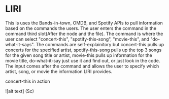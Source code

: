 # LIRI
This is uses the Bands-in-town, OMDB, and Spotify APIs to pull information based on the commands the users. The user enters the command in the command third slot(After the node and the file). The command is where the user can select "concert-this", "spotify-this-song", "movie-this", and "do-what-it-says". The commands are self-explainitory but concert-this pulls up concerts for the specified artist, spotify-this-song pulls up the top 3 songs for the given song title or artist, movie-this pulls up information for the movie title, do-what-it-say just use it and find out, or just look in the code. The input comes after the command and allows the user to specify which artist, song, or movie the information LIRI provides.

concert-this in action

![alt text] (Sc)